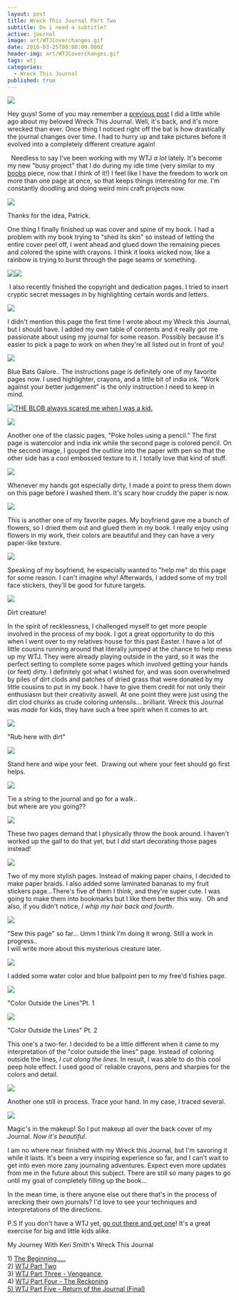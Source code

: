```yaml
---
layout: post
title: Wreck This Journal Part Two
subtitle: Do i need a subtitle?
active: journal
image: art/WTJCoverchanges.gif
date: 2016-03-25T00:00:00.000Z
header-img: art/WTJCoverchanges.gif
tags: wtj
categories:
  - Wreck This Journal
published: true
---
```

[![](https://1.bp.blogspot.com/-XutnyPh2N0U/T7cqB5Whw1I/AAAAAAAABAQ/oQkY4HLXDHo/s320/IMG_5073.JPG)](http://1.bp.blogspot.com/-XutnyPh2N0U/T7cqB5Whw1I/AAAAAAAABAQ/oQkY4HLXDHo/s1600/IMG_5073.JPG)

  
Hey guys! Some of you may remember a [previous post](http://trinalyn.blogspot.com/2012/04/wreck-this-journal.html) I did a little while ago about my beloved Wreck This Journal. Well, it's back, and it's more wrecked than ever. Once thing I noticed right off the bat is how drastically the journal changes over time. I had to hurry up and take pictures before it evolved into a completely different creature again!  
  
  Needless to say I've been working with my WTJ _a lot_ lately. It's become my new "busy project" that I do during my idle time (very similar to my [boobs](http://trinalyn.blogspot.com/2011/09/i-love-my-boobs-part-2.html) piece, now that I think of it!) I feel like I have the freedom to work on more than one page at once, so that keeps things interesting for me. I'm constantly doodling and doing weird mini craft projects now.  
  
  
  

[![](https://1.bp.blogspot.com/-w8Nh7-GDLTc/T7chbUuLd0I/AAAAAAAAA8E/82QHu_2ZrUQ/s200/IMG_5076.JPG)](http://1.bp.blogspot.com/-w8Nh7-GDLTc/T7chbUuLd0I/AAAAAAAAA8E/82QHu_2ZrUQ/s1600/IMG_5076.JPG)

Thanks for the idea, Patrick.

  
One thing I finally finished up was cover and spine of my book. I had a problem with my book trying to "shed its skin" so instead of letting the entire cover peel off, I went ahead and glued down the remaining pieces and colored the spine with crayons. I think it looks wicked now, like a rainbow is trying to burst through the page seams or something.  
  
  
  

[![](https://3.bp.blogspot.com/-9yQEnTexiew/T7cheIA6SvI/AAAAAAAAA8U/uiT_6dY0-Rg/s400/IMG_5081.JPG)](http://3.bp.blogspot.com/-9yQEnTexiew/T7cheIA6SvI/AAAAAAAAA8U/uiT_6dY0-Rg/s1600/IMG_5081.JPG)[![](https://4.bp.blogspot.com/-oYtV31xRnOw/T7chh4FBElI/AAAAAAAAA8k/cjth_PJiOwY/s400/IMG_5083.JPG)](http://4.bp.blogspot.com/-oYtV31xRnOw/T7chh4FBElI/AAAAAAAAA8k/cjth_PJiOwY/s1600/IMG_5083.JPG)

 I also recently finished the copyright and dedication pages. I tried to insert cryptic secret messages in by highlighting certain words and letters.

  

[![](https://1.bp.blogspot.com/-nKt7n8NCeG4/T7chjL5dnCI/AAAAAAAAA8s/L1aO9RijW5I/s640/IMG_5085.JPG)](http://1.bp.blogspot.com/-nKt7n8NCeG4/T7chjL5dnCI/AAAAAAAAA8s/L1aO9RijW5I/s1600/IMG_5085.JPG)

I didn't mention this page the first time I wrote about my Wreck this Journal, but I should have. I added my own table of contents and it really got me passionate about using my journal for some reason. Possibly because it's easier to pick a page to work on when they're all listed out in front of you!

[![](https://2.bp.blogspot.com/-5MsPW3UNkj0/T7chkkR2RrI/AAAAAAAAA80/3en7tKIiHUc/s640/IMG_5088.JPG)](http://2.bp.blogspot.com/-5MsPW3UNkj0/T7chkkR2RrI/AAAAAAAAA80/3en7tKIiHUc/s1600/IMG_5088.JPG)

  
Blue Bats Galore.. The instructions page is definitely one of my favorite pages now. I used highlighter, crayons, and a little bit of india ink. "Work against your better judgement" is the only instruction I need to keep in mind.  
  

  
  

[![THE BLOB always scared me when I was a kid.](https://3.bp.blogspot.com/-UNsc6dON-GI/T7chnBF89qI/AAAAAAAAA9E/Blgt2OlcQ2Q/s640/IMG_5093.JPG "Poke holes in this page")](http://3.bp.blogspot.com/-UNsc6dON-GI/T7chnBF89qI/AAAAAAAAA9E/Blgt2OlcQ2Q/s1600/IMG_5093.JPG)

[![](https://1.bp.blogspot.com/-OmxxXtUx2sY/T7cho8LO6aI/AAAAAAAAA9M/MCEr3Trf6EQ/s640/IMG_5096.JPG)](http://1.bp.blogspot.com/-OmxxXtUx2sY/T7cho8LO6aI/AAAAAAAAA9M/MCEr3Trf6EQ/s1600/IMG_5096.JPG)

Another one of the classic pages, "Poke holes using a pencil." The first page is watercolor and india ink while the second page is colored pencil. On the second image, I gouged the outline into the paper with pen so that the other side has a cool embossed texture to it. I totally love that kind of stuff. 

  

[![](https://3.bp.blogspot.com/-p2baGgvc9_c/T7chqZH_-iI/AAAAAAAAA9U/KR8YVTojvt8/s400/IMG_5097.JPG)](http://3.bp.blogspot.com/-p2baGgvc9_c/T7chqZH_-iI/AAAAAAAAA9U/KR8YVTojvt8/s1600/IMG_5097.JPG)

Whenever my hands got especially dirty, I made a point to press them down on this page before I washed them. It's scary how cruddy the paper is now.

[![](https://2.bp.blogspot.com/-b9jH_Si3BIQ/T7chvI4Zk_I/AAAAAAAAA9s/UrvQYr9sdj4/s640/IMG_5102.JPG)](http://2.bp.blogspot.com/-b9jH_Si3BIQ/T7chvI4Zk_I/AAAAAAAAA9s/UrvQYr9sdj4/s1600/IMG_5102.JPG)

This is another one of my favorite pages. My boyfriend gave me a bunch of flowers, so I dried them out and glued them in my book. I really enjoy using flowers in my work, their colors are beautiful and they can have a very paper-like texture.

[![](https://2.bp.blogspot.com/-GMTJ3zzNFOs/T7chtixiIQI/AAAAAAAAA9k/v3wW-oOUrjg/s400/IMG_5101.JPG)](http://2.bp.blogspot.com/-GMTJ3zzNFOs/T7chtixiIQI/AAAAAAAAA9k/v3wW-oOUrjg/s1600/IMG_5101.JPG)

Speaking of my boyfriend, he especially wanted to "help me" do this page for some reason. I can't imagine why! Afterwards, I added some of my troll face stickers, they'll be good for future targets.

  
  
  
  
  
  
  
  

[![](https://2.bp.blogspot.com/-wge0U8qaud8/T7ch_6yvm7I/AAAAAAAAA-0/QrSjmTv2Ovg/s400/IMG_5132.JPG)](http://2.bp.blogspot.com/-wge0U8qaud8/T7ch_6yvm7I/AAAAAAAAA-0/QrSjmTv2Ovg/s1600/IMG_5132.JPG)

Dirt creature!

  
  
  
In the spirit of recklessness, I challenged myself to get more people involved in the process of my book. I got a great opportunity to do this when I went over to my relatives house for this past Easter. I have a lot of little cousins running around that literally jumped at the chance to help mess up my WTJ. They were already playing outside in the yard, so it was the perfect setting to complete some pages which involved getting your hands (or feet) dirty. I definitely got what I wished for, and was soon overwhelmed by piles of dirt clods and patches of dried grass that were donated by my little cousins to put in my book. I have to give them credit for not only their enthusiasm but their creativity aswell. At one point they were just using the dirt clod chunks as crude coloring untensils... brilliant. Wreck this Journal was _made_ for kids, they have such a free spirit when it comes to art.  
  
  

[![](https://3.bp.blogspot.com/-yz_8ra9oakk/T7v--MT2JMI/AAAAAAAABAc/ih-P-hv6fGs/s320/IMG_5131.JPG)](http://3.bp.blogspot.com/-yz_8ra9oakk/T7v--MT2JMI/AAAAAAAABAc/ih-P-hv6fGs/s1600/IMG_5131.JPG)

"Rub here with dirt"

[![](https://1.bp.blogspot.com/-7LD9FFCA6tc/T7chlq-MK9I/AAAAAAAAA88/MJT8GiX_qlU/s640/IMG_5091.JPG)](http://1.bp.blogspot.com/-7LD9FFCA6tc/T7chlq-MK9I/AAAAAAAAA88/MJT8GiX_qlU/s1600/IMG_5091.JPG)

Stand here and wipe your feet.  Drawing out where your feet should go first helps.

  

[![](https://2.bp.blogspot.com/-pKtOkYqK_ME/T7ch83L1zzI/AAAAAAAAA-k/oBDF5-MIA_U/s320/IMG_5127.JPG)](http://2.bp.blogspot.com/-pKtOkYqK_ME/T7ch83L1zzI/AAAAAAAAA-k/oBDF5-MIA_U/s1600/IMG_5127.JPG)

Tie a string to the journal and go for a walk..  
but where are you going??

  

[![](https://2.bp.blogspot.com/-yoNp9F4hVEc/T7wUYnY3iFI/AAAAAAAABA4/tNV0iwwW_74/s320/IMG_5113.JPG)](http://2.bp.blogspot.com/-yoNp9F4hVEc/T7wUYnY3iFI/AAAAAAAABA4/tNV0iwwW_74/s1600/IMG_5113.JPG)

These two pages demand that I physically throw the book around. I haven't worked up the gall to do that yet, but I _did_ start decorating those pages instead!

[](http://2.bp.blogspot.com/-pKtOkYqK_ME/T7ch83L1zzI/AAAAAAAAA-k/oBDF5-MIA_U/s1600/IMG_5127.JPG)  

[![](https://2.bp.blogspot.com/-lKjkX3EFOwA/T7ch3F7emgI/AAAAAAAAA-E/s2l5uMj_sGg/s640/IMG_5120.JPG)](http://2.bp.blogspot.com/-lKjkX3EFOwA/T7ch3F7emgI/AAAAAAAAA-E/s2l5uMj_sGg/s1600/IMG_5120.JPG)

Two of my more stylish pages. Instead of making paper chains, I decided to make paper braids. I also added some laminated bananas to my fruit stickers page...There's five of them I think, and they're super cute. I was going to make them into bookmarks but I like them better this way.  Oh and also, if you didn't notice, _I whip my hair back and fourth_.

[![](https://2.bp.blogspot.com/-uek7_DvCboY/T7ciBmoLjhI/AAAAAAAAA-8/j2pCh7DQrPY/s400/IMG_5134.JPG)](http://2.bp.blogspot.com/-uek7_DvCboY/T7ciBmoLjhI/AAAAAAAAA-8/j2pCh7DQrPY/s1600/IMG_5134.JPG)

"Sew this page" so far... Umm I think I'm doing it wrong. Still a work in progress..  
I will write more about this mysterious creature later.

  

[![](https://1.bp.blogspot.com/-MKff3aZJvRw/T7ciImTTDHI/AAAAAAAAA_c/YMFVWFzH3sU/s640/IMG_5140.JPG)](http://1.bp.blogspot.com/-MKff3aZJvRw/T7ciImTTDHI/AAAAAAAAA_c/YMFVWFzH3sU/s1600/IMG_5140.JPG)

I added some water color and blue ballpoint pen to my free'd fishies page.

[![](https://1.bp.blogspot.com/-gfOvwkZn13E/T7ciMa4QBEI/AAAAAAAAA_s/Dj0buVAgH1c/s400/IMG_5145.JPG)](http://1.bp.blogspot.com/-gfOvwkZn13E/T7ciMa4QBEI/AAAAAAAAA_s/Dj0buVAgH1c/s1600/IMG_5145.JPG)

"Color Outside the Lines"Pt. 1

[![](https://1.bp.blogspot.com/-Nfg1aiQ7l4A/T7wh4ZOtz2I/AAAAAAAABBE/u9izon1hAIU/s400/IMG_5148.JPG)](http://1.bp.blogspot.com/-Nfg1aiQ7l4A/T7wh4ZOtz2I/AAAAAAAABBE/u9izon1hAIU/s1600/IMG_5148.JPG)

"Color Outside the Lines" Pt. 2

This one's a two-fer. I decided to be a little different when it came to my interpretation of the "color outside the lines" page. Instead of coloring outside the lines, _I cut along the lines._ In result, I was able to do this cool peep hole effect. I used good ol' reliable crayons, pens and sharpies for the colors and detail.  
  

[![](https://1.bp.blogspot.com/-XFh9D_kJwng/T7ciQQNI-GI/AAAAAAAAA_8/g0kWfmchwfY/s640/IMG_5152.JPG)](http://1.bp.blogspot.com/-XFh9D_kJwng/T7ciQQNI-GI/AAAAAAAAA_8/g0kWfmchwfY/s1600/IMG_5152.JPG)

Another one still in process. Trace your hand. In my case, I traced several.

[![](https://2.bp.blogspot.com/-_tf_wrFpelw/T7ciSF45Q_I/AAAAAAAABAE/XMS_uSZK2P8/s400/IMG_5155.JPG)](http://2.bp.blogspot.com/-_tf_wrFpelw/T7ciSF45Q_I/AAAAAAAABAE/XMS_uSZK2P8/s1600/IMG_5155.JPG)

Magic's in the makeup! So I put makeup all over the back cover of my Journal. _Now it's beautiful_.

  
I am no where near finished with my Wreck this Journal, but I'm savoring it while it lasts. It's been a very inspiring experience so far, and I can't wait to get into even more zany journaling adventures. Expect even more updates from me in the future about this subject. There are still so many pages to go until my goal of completely filling up the book...  
  
In the mean time, is there anyone else out there that's in the process of wrecking their own journals? I'd love to see your techniques and interpretations of the directions.  
  
P.S If you don't have a WTJ yet, [go out there and get one](http://www.amazon.com/gp/offer-listing/039953346X/ref=dp_olp_used?ie=UTF8&condition=used)! It's a great exercise for big and little kids alike.  
  

My Journey With Keri Smith's Wreck This Journal 

1) [The Beginning.....](http://www.trinaisartsy.com/2012/04/wreck-this-journal.html)  
2) [WTJ Part Two](http://www.trinaisartsy.com/2012/05/wreck-this-journalpart-two.html)  
3) [WTJ Part Three - Vengeance ](http://www.trinaisartsy.com/2012/05/wreck-this-journalpart-two.html)  
4) [WTJ Part Four - The Reckoning](http://www.trinaisartsy.com/2013/04/wreck-this-journal-part-four.html)  
[5) WTJ Part Five - Return of the Journal (Final)](http://www.trinaisartsy.com/2016/02/wreck-this-journal-part-v-return-of.html)
